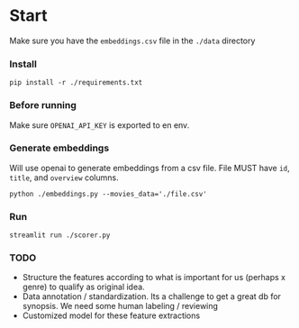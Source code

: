 # Start

Make sure you have the `embeddings.csv` file in the `./data` directory

### Install

```
pip install -r ./requirements.txt
```

### Before running

Make sure `OPENAI_API_KEY` is exported to en env.

### Generate embeddings

Will use openai to generate embeddings from a csv file. File MUST have `id`, `title`, and `overview` columns.

```
python ./embeddings.py --movies_data='./file.csv'
```

### Run

```
streamlit run ./scorer.py
```

### TODO

- Structure the features according to what is important for us (perhaps x genre) to qualify as original idea.
- Data annotation / standardization. Its a challenge to get a great db for synopsis. We need some human labeling / reviewing
- Customized model for these feature extractions

